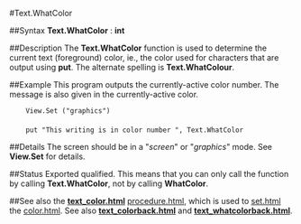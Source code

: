 
#Text.WhatColor

##Syntax
**Text.WhatColor** : **int**



##Description
The **Text.WhatColor** function is used to determine the current text (foreground) color, ie., the color used for characters that are output using **put**. The alternate spelling is **Text.WhatColour**.



##Example
This program outputs the currently-active color number. The  message is also given in the currently-active color.


        View.Set ("graphics")
        
        put "This writing is in color number ", Text.WhatColor
##Details
The screen should be in a "_screen_" or "_graphics_" mode. See **View.Set** for details.



##Status
Exported qualified.
This means that you can only call the function by calling **Text.WhatColor**, not by calling **WhatColor**.



##See also
the **[text_color.html](Text.Color)** [procedure.html](procedure), which is used to [set.html](set) the [color.html](color). See also **[text_colorback.html](Text.ColorBack)** and **[text_whatcolorback.html](Text.WhatColorBack)**.


